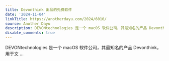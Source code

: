 ```yaml
---
title: Devonthink 出品的免费软件
date: '2024-11-04'
linkTitle: https://anotherdayu.com/2024/6010/
source: Another Dayu
description: DEVONtechnologies 是一个 macOS 软件公司，其最知名的产品 Devonthink，用于文 ...
disable_comments: true
---
```

DEVONtechnologies 是一个 macOS 软件公司，其最知名的产品 Devonthink，用于文 ...